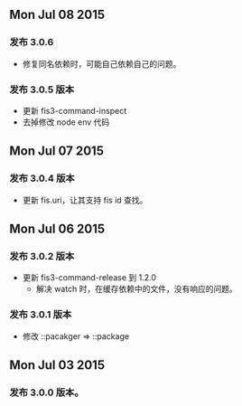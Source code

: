 ## Mon Jul 08 2015
### 发布 3.0.6

- 修复同名依赖时，可能自己依赖自己的问题。

### 发布 3.0.5 版本

- 更新 fis3-command-inspect
- 去掉修改 node env 代码


## Mon Jul 07 2015

### 发布 3.0.4 版本

- 更新 fis.uri，让其支持 fis id 查找。

## Mon Jul 06 2015

### 发布 3.0.2 版本

- 更新 fis3-command-release 到 1.2.0
  - 解决 watch 时，在缓存依赖中的文件，没有响应的问题。

### 发布 3.0.1 版本

- 修改 ::pacakger => ::package

## Mon Jul 03 2015

### 发布 3.0.0 版本。
